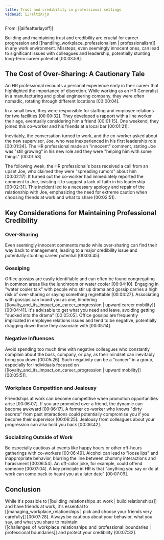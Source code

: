 ```yaml
---
title: Trust and credibility in professional settings
videoId: iI7altzA7j8
---
```


From: [[alifeafterlayoff]] <br/> 

Building and maintaining trust and credibility are crucial for career progression and [[handling_workplace_professionalism | professionalism]] in any work environment. Missteps, even seemingly innocent ones, can lead to significant issues with colleagues and leadership, potentially stunting long-term career potential <a class="yt-timestamp" data-t="00:03:59">[00:03:59]</a>.

## The Cost of Over-Sharing: A Cautionary Tale

An HR professional recounts a personal experience early in their career that highlighted the importance of discretion. While working as an HR Generalist in a manufacturing and global engineering company, they were often nomadic, rotating through different locations <a class="yt-timestamp" data-t="00:00:04">[00:00:04]</a>.

In a small town, they were responsible for staffing and employee relations for two facilities <a class="yt-timestamp" data-t="00:00:32">[00:00:32]</a>. They developed a rapport with a line worker their age, eventually considering him a friend <a class="yt-timestamp" data-t="00:01:15">[00:01:15]</a>. One weekend, they joined this co-worker and his friends at a local bar <a class="yt-timestamp" data-t="00:01:21">[00:01:21]</a>.

Inevitably, the conversation turned to work, and the co-worker asked about the new supervisor, Joe, who was inexperienced in his first leadership role <a class="yt-timestamp" data-t="00:01:34">[00:01:34]</a>. The HR professional made an "innocent" comment, stating Joe was "still growing" in his new role and they were "helping him with some things" <a class="yt-timestamp" data-t="00:01:53">[00:01:53]</a>.

The following week, the HR professional's boss received a call from an upset Joe, who claimed they were "spreading rumors" about him <a class="yt-timestamp" data-t="00:02:17">[00:02:17]</a>. It turned out the co-worker had immediately reported the comment to Joe, twisting it to suggest a lack of faith in his leadership <a class="yt-timestamp" data-t="00:02:31">[00:02:31]</a>. This incident led to a necessary apology and repair of the relationship with Joe, emphasizing the need for extreme caution when choosing friends at work and what to share <a class="yt-timestamp" data-t="00:02:51">[00:02:51]</a>.

## Key Considerations for Maintaining Professional Credibility

### Over-Sharing
Even seemingly innocent comments made while over-sharing can find their way back to management, leading to a major credibility issue and potentially stunting career potential <a class="yt-timestamp" data-t="00:03:45">[00:03:45]</a>.

### Gossiping
Office gossips are easily identifiable and can often be found congregating in common areas like the lunchroom or water cooler <a class="yt-timestamp" data-t="00:04:10">[00:04:10]</a>. Engaging in "water cooler talk" with people who stir up drama and gossip carries a high risk of over-sharing or saying something regrettable <a class="yt-timestamp" data-t="00:04:27">[00:04:27]</a>. Associating with gossips can brand you as one, hindering [[loyalty_and_its_impact_on_career_progression | upward career mobility]] <a class="yt-timestamp" data-t="00:04:41">[00:04:41]</a>. It's advisable to get what you need and leave, avoiding getting "sucked into the drama" <a class="yt-timestamp" data-t="00:05:05">[00:05:05]</a>. Office gossips are frequently implicated in employee relations issues and tend to be negative, potentially dragging down those they associate with <a class="yt-timestamp" data-t="00:05:14">[00:05:14]</a>.

### Negative Influences
Avoid spending too much time with negative colleagues who constantly complain about the boss, company, or pay, as their mindset can inevitably bring you down <a class="yt-timestamp" data-t="00:05:26">[00:05:26]</a>. Such negativity can be a "cancer" in a group, especially for individuals focused on [[loyalty_and_its_impact_on_career_progression | upward mobility]] <a class="yt-timestamp" data-t="00:05:51">[00:05:51]</a>.

### Workplace Competition and Jealousy
Friendships at work can become competitive when promotion opportunities arise <a class="yt-timestamp" data-t="00:06:07">[00:06:07]</a>. If you are promoted over a friend, the dynamic can become awkward <a class="yt-timestamp" data-t="00:06:17">[00:06:17]</a>. A former co-worker who knows "dirty secrets" from past interactions could potentially compromise you if you become their supervisor <a class="yt-timestamp" data-t="00:06:25">[00:06:25]</a>. Jealousy from colleagues about your progression can also hold you back <a class="yt-timestamp" data-t="00:06:42">[00:06:42]</a>.

### Socializing Outside of Work
Be especially cautious at events like happy hours or other off-hours gatherings with co-workers <a class="yt-timestamp" data-t="00:06:49">[00:06:49]</a>. Alcohol can lead to "loose lips" and inappropriate behavior, blurring the line between chummy interactions and harassment <a class="yt-timestamp" data-t="00:06:54">[00:06:54]</a>. An off-color joke, for example, could offend someone <a class="yt-timestamp" data-t="00:07:04">[00:07:04]</a>. A key principle in HR is that "anything you say or do at work can come back to haunt you at a later date" <a class="yt-timestamp" data-t="00:07:09">[00:07:09]</a>.

## Conclusion

While it's possible to [[building_relationships_at_work | build relationships]] and have friends at work, it's essential to [[managing_workplace_relationships | pick and choose your friends very carefully]] <a class="yt-timestamp" data-t="00:07:28">[00:07:28]</a>. Always be cautious about your behavior, what you say, and what you share to maintain [[challenges_of_workplace_relationships_and_professional_boundaries | professional boundaries]] and protect your credibility <a class="yt-timestamp" data-t="00:07:32">[00:07:32]</a>.
